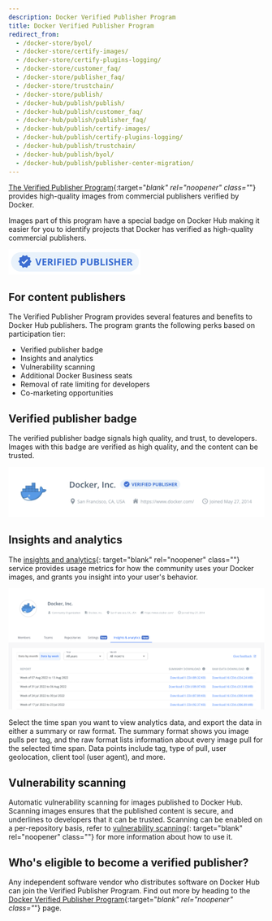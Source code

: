 ```yaml
---
description: Docker Verified Publisher Program
title: Docker Verified Publisher Program
redirect_from:
  - /docker-store/byol/
  - /docker-store/certify-images/
  - /docker-store/certify-plugins-logging/
  - /docker-store/customer_faq/
  - /docker-store/publisher_faq/
  - /docker-store/trustchain/
  - /docker-store/publish/
  - /docker-hub/publish/publish/
  - /docker-hub/publish/customer_faq/
  - /docker-hub/publish/publisher_faq/
  - /docker-hub/publish/certify-images/
  - /docker-hub/publish/certify-plugins-logging/
  - /docker-hub/publish/trustchain/
  - /docker-hub/publish/byol/
  - /docker-hub/publish/publisher-center-migration/
---
```


[The Verified Publisher Program](https://hub.docker.com/search?q=&image_filter=store){:target="_blank" rel="noopener" class="_"} provides high-quality images from commercial publishers verified by Docker.

Images part of this program have a special badge on Docker Hub making it easier for you to identify projects that Docker has verified as high-quality commercial publishers.

![Docker-Sponsored Open Source badge](./images/verified-publisher-badge-iso.png)

## For content publishers

The Verified Publisher Program provides several features and benefits to Docker
Hub publishers. The program grants the following perks based on participation tier:

- Verified publisher badge
- Insights and analytics
- Vulnerability scanning
- Additional Docker Business seats
- Removal of rate limiting for developers
- Co-marketing opportunities

## Verified publisher badge

The verified publisher badge signals high quality, and trust, to developers.
Images with this badge are verified as high quality, and the content can be
trusted.

![Docker, Inc. org with a verified publisher badge](./images/verified-publisher-badge.png)

## Insights and analytics

The [insights and analytics](/docker-hub/publish/insights-analytics){:
target="blank" rel="noopener" class=""} service provides usage metrics for how
the community uses your Docker images, and grants you insight into your user's
behavior.

![The insights and analytics tab on the Docker Hub website](./images/insights-and-analytics-tab.png)

Select the time span you want to view analytics data, and export the data in
either a summary or raw format. The summary format shows you image pulls per
tag, and the raw format lists information about every image pull for the
selected time span. Data points include tag, type of pull, user geolocation,
client tool (user agent), and more.

## Vulnerability scanning

Automatic vulnerability scanning for images published to Docker Hub.
Scanning images ensures that the published content is secure, and underlines to
developers that it can be trusted. Scanning can be enabled on a per-repository
basis, refer to [vulnerability scanning](/docker-hub/vulnerability-scanning/){:
target="blank" rel="noopener" class=""} for more information about how to use
it.

## Who's eligible to become a verified publisher?

Any independent software vendor who distributes software on Docker Hub can join
the Verified Publisher Program. Find out more by heading to the
[Docker Verified Publisher Program](https://www.docker.com/partners/programs){:target="_blank"
rel="noopener" class="_"} page.

